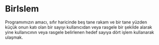 # BirIslem

Programımızın amacı, sıfır haricinde beş tane rakam ve bir tane yüzden küçük onun katı olan bir sayıyı kullanıcıdan veya rasgele bir şekilde alarak yine kullanıcının veya rasgele belirlenen hedef sayıya dört işlem kullanarak ulaşmak. 
